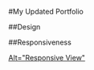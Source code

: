 #My Updated Portfolio

##Design

##Responsiveness


[Alt="Responsive View"](https://github.com/Frannerz/new-portfolio/tree/main/images/responsive.png)